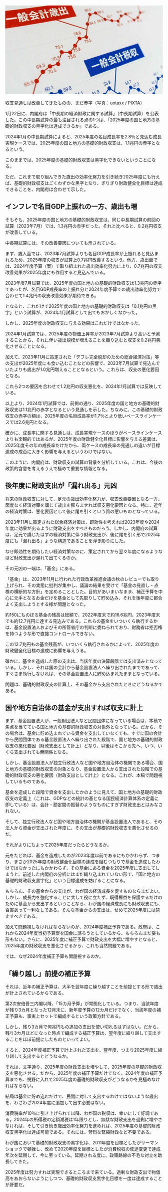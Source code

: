![](2%E5%A4%A7%E6%82%AA%E5%BC%8A%E3%81%8C2025%E5%B9%B4%EF%BD%A2%E7%B7%8A%E7%B8%AE%E3%83%8A%E3%82%B7%E3%81%A7%E8%B2%A1%E6%94%BF%E9%BB%92%E5%AD%97%E5%8C%96%EF%BD%A3%E3%82%92%E9%98%BB%E3%82%80%20%E8%B6%B3%E5%85%83%E3%81%AE%E7%B5%8C%E6%B8%88%E5%AF%BE%E7%AD%96%E3%81%8C%E5%BE%8C%E3%82%92%E5%BC%95%E3%81%8F%EF%BD%A2%E5%9F%BA%E9%87%91%EF%BD%A3%E3%81%A8%EF%BD%A2%E8%A3%9C%E6%AD%A3%E4%BA%88%E7%AE%97%EF%BD%A3%20%20%E5%B2%90%E8%B7%AF%E3%81%AB%E7%AB%8B%E3%81%A4%E6%97%A5%E6%9C%AC%E3%81%AE%E8%B2%A1%E6%94%BF%20%20%E6%9D%B1%E6%B4%8B%E7%B5%8C%E6%B8%88%E3%82%AA%E3%83%B3%E3%83%A9%E3%82%A4%E3%83%B3/img_412e5fb0fb454e6300ad7386403a59dd87635.jpg)

収支見通しは改善してきたものの、まだ赤字（写真：uotaxx / PIXTA）

1月22日に、内閣府は「中長期の経済財政に関する試算」（中長期試算）を公表した。この中長期試算の最も注目される点の1つは、「2025年度の国と地方の基礎的財政収支の黒字化は達成できるか」である。

2024年1月の中長期試算によると、2025年度の名目成長率を2.8％と見込む成長実現ケースでは、2025年度の国と地方の基礎的財政収支は、1.1兆円の赤字となるという。

このままでは、2025年度の基礎的財政収支は黒字化できないということになる。

ただ、これまで取り組んできた歳出の効率化努力を引き続き2025年度にも行えば、基礎的財政収支はごくわずかな黒字となり、ぎりぎり財政健全化目標は達成できることを、内閣府は合わせて示した。

## インフレで名目GDP上振れの一方、歳出も増

そもそも、2025年度の国と地方の基礎的財政収支は、同じ中長期試算の前回の試算（2023年7月）では、1.3兆円の赤字だった。それと比べると、0.2兆円収支が改善している。

中長期試算には、その改善要因についても示されている。

まず、歳入面では、2023年7月試算よりも名目GDP成長率が上振れると見込まれるため、2025年度の収支が試算上0.7兆円改善するという。他方、歳出面では、2024年度予算（案）で取り組まれた歳出効率化努力により、0.7兆円の収支改善効果が2025年度にも作用すると見込んでいる。

2023年度7月試算では、2025年度の国と地方の基礎的財政収支は1.3兆円の赤字であったが、名目GDP成長率の上振れ分と2024年度予算での歳出効率化努力で合わせて1.4兆円の収支改善効果が期待できる。

となると、これだけで2025年度の国と地方の基礎的財政収支は「0.1兆円の黒字」という試算が、2024年1月試算として出てもおかしくなかった。

しかし、2025年度の財政収支に与える効果はこれだけではなかった。

2024年1月試算では、2025年度の物価上昇率が2023年7月試算より高いと予測することから、それに伴い歳出規模が増えることを織り込むと収支を0.2兆円悪化させることになる。

加えて、2023年11月に策定された「デフレ完全脱却のための総合経済対策」等の支出が2025年度にも食い込むことなどの影響で、2023年7月試算で見込んでいたよりも歳出が1.0兆円増えることとなるという。これらは、収支の悪化要因となる。

これら2つの要因を合わせて1.2兆円の収支悪化を、2024年1月試算では反映している。

以上より、2024年1月試算では、前掲の通り、2025年度の国と地方の基礎的財政収支は1.1兆円の赤字となるという見通しを示した。ちなみに、この基礎的財政収支の赤字の額は、2025年度の名目成長率が1.7％とより低いベースラインケースでは2.6兆円となる。

確かに、成長率に関する見通しは、成長実現ケースのほうがベースラインケースよりも楽観的ではあるが、2025年度の財政健全化目標に影響を与える差異は、2025年度その年の成長率だけだから、両ケースの成長率の見通しの違いが目標達成の成否に大きく影響を与えるというわけではない。

このように、内閣府は、財政収支の試算の背景を分析している。これは、今後の政策的含意を考えるうえで極めて重要な情報となる。

## 後年度に財政支出が「漏れ出る」元凶

将来の財政収支に対して、足元の歳出効率化努力が、収支改善要因となる一方、節度なく経済対策を講じて歳出を膨らませれば収支悪化要因となる。特に、近年の経済対策は、悪化要因として後に尾を引くという質の悪いものとなっている。

2023年11月に策定された総合経済対策は、即効性を考えれば2023年度や2024年度に効果が出るように財政支出をすべきものだろう。しかし、内閣府の試算は、足元で講じたはずの経済対策に伴う財政支出が、後に尾を引く形で2025年度にも「漏れ出る」ような構造であることを浮き彫りにした。

なぜ即効性を期待したい経済対策なのに、策定されてから翌々年度になるようなほど財政支出が遅れて出てくるのか。

その元凶の一端は、「基金」にある。

「基金」は、2023年11月に行われた行政改革推進会議の秋のレビューでも取り上げられ、その実態に批判が集中し、議論の結果を受けて「基金の見直し・点検の横断的な方針」を定めることとした。目的があいまいなまま、補正予算を中心に元手となるお金だけを基金として先取りして貯め込み、それを後年度に都合よく支出しようとする様が問題となった。

約150にものぼる基金の残高は総額で、2022年度末で約16.6兆円、2023年度末でも約12.7兆円に達する見込みである。これらの基金をいついくら執行するかは、基金設置法人およびその所管省庁の判断に委ねられており、財務省は拒否権を持つような形で直接コントロールできない。

この12.7兆円もの基金残高が、いついくら執行されるかによって、2025年度の財政健全化目標の達成に影響を与えうる。

確かに、基金を造成した際の支出は、当該年度の決算段階では支出済みとなっている。しかし、それは国の会計から基金設置法人へ繰り出されたまでであって、すぐさま執行しなければ、その基金設置法人に貯め込まれたままとなっている。

問題は、基礎的財政収支の計算上、その基金から支出されたときにどうなるかである。

## 国や地方自治体の基金が支出すれば収支に計上

まず、基金設置法人が、一般財団法人など民間団体になっている場合は、本稿で焦点を当てている国と地方の基礎的財政収支の対象外となっている。だから、その場合は、基金に貯め込まれている資金を支出していなくても、すでに国の会計から民間団体である基金設置法人へ繰り出された段階で、国と地方の基礎的財政収支の悪化要因（財政支出として計上）となり、以後はそこから先へ、いつ、いくら支出されても無関係となる。

しかし、基金設置法人が独立行政法人など国や地方自治体の機関である場合、国と地方の基礎的財政収支の対象となり、基金設置法人から支出された段階での基礎的財政収支の悪化要因（財政支出として計上）となる。これが、本稿で問題視しているものである。

基金を造成した段階で資金を支出したかのように見えて、国と地方の基礎的財政収支の定義上（これは、GDPなどの統計の基となる国民経済計算体系の定義に即している）は、会計・勘定間の振替のようなものにすぎず財政支出とはみなされない。

そして、独立行政法人など国や地方自治体の機関が基金設置法人であると、その法人から資金が支出された年度に、その支出が基礎的財政収支を悪化させるのだ。

それがよりにもよって2025年度だったらどうなるか。

元をたどれば、基金を造成したのが2023年度以前であるにもかかわらず、つまり、まさか2025年度の財政健全化目標の達成を阻むつもりで基金を造成したわけではなかったにもかかわらず、その基金にある資金を2025年度に支出してしまうと、前述した内閣府の分析にはまだ織り込まれていない形で、「国と地方の基礎的財政収支黒字化」という目標達成を妨げることになる。

もちろん、その基金からの支出が、わが国の経済成長を促すものならまだよい。しかし、成長力を強化することに大して役に立たず、既得権益を保護するだけのために基金から支出するということなら、わが国の経済成長にも財政収支にも、百害あって一利なしである。そんな基金からの支出は、せめて2025年度には禁止すべきである。

加えて問題視しなければならないのが、2024年度補正予算である。政府は、これから2024年度当初予算案を国会に諮ろうとしているから、もちろんまだ姿も形もない。さらに、2025年度に補正予算で財政支出を大幅に増やすとなると、2025年度の財政収支を悪化させるから、これも当然問題である。

では、なぜ2024年度補正予算も問題視するのか。

## 「繰り越し」前提の補正予算

それは、近年の補正予算は、大半を翌年度に繰り越すことを前提とする形で歳出が計上されているからである。

第2次安倍晋三内閣以降、「15カ月予算」が常態化している。つまり、当該年度が残り3カ月となった12月末に、新年度予算の12カ月だけでなく、当該年度の補正予算も、事実上セットで編成するという政策方針である。

しかし、残り3カ月で何兆円もの追加の支出を使い切れるはずはない。だから、残り3カ月ほどになった時点で編成する補正予算は、翌年度に繰り越して支出することをほぼ前提にしたものといってよい。

すると、2024年度補正予算で計上された支出を、翌年度、つまり2025年度に繰り越して支出するとどうなるか。

それは、文字通り、2025年度の財政支出を増やして、2025年度の基礎的財政収支を悪化させる。だから、2025年度の補正予算だけでなく、2024年度の補正予算までも、視野に入れて2025年度の基礎的財政収支がどうなるかを見極めなければならない。

結局は基金に貯め込むだけで、民間に対して支出するわけではないような歳出を、わざわざ2024年度に追加して出す必要はない。

消費税率が10％に引き上げられて以降、わが国の税収は、幸いにして好調である。2024年の所得税の定額減税は1年限りとし、無駄な財政支出を過剰に増やさなければ、そして引き続き歳出効率化努力を進めれば、2025年度の基礎的財政収支黒字化は達成可能である。それには、苛烈な緊縮財政など不要である。

わが国において基礎的財政収支の黒字化は、2011年度を目標としたがリーマンショックで頓挫し、改めて2020年度を目標としたが消費税収の使途変更で達成年次を延期して、今に至っている。延期される度に、政策路線の不毛な対立を助長してきた。

2025年度は努力すれば実現できるところまで来ている。過剰な財政支出で物価高をあおらないようにしつつ、基礎的財政収支黒字化目標を一度は達成することが肝要だ。